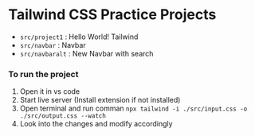 # Tailwind CSS Practice Projects
- `src/project1` : Hello World! Tailwind
- `src/navbar` : Navbar
- `src/navbaralt` : New Navbar with search


### To run the project
1. Open it in vs code
2. Start live server (Install extension if not installed)
3. Open terminal and run comman `npx tailwind -i ./src/input.css -o ./src/output.css --watch`
4. Look into the changes and modify accordingly